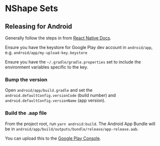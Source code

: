 # NShape Sets

## Releasing for Android

Generally follow the steps in from [React Native Docs](https://reactnative.dev/docs/signed-apk-android).

Ensure you have the keystore for Google Play dev account in `android/app`, e.g. `android/app/my-upload-key.keystore`

Ensure you have the `~/.gradle/gradle.properties` set to include the environment variables specific to the key.

### Bump the version

Open `android/app/build.gradle` and set the `android.defaultConfig.versionCode` (build number) and `android.defaultConfig.versionName` (app version).

### Build the .aap file

From the project root, run `yarn android:build`.  The Android App Bundle will be in `android/app/build/outputs/bundle/release/app-release.aab`.

You can upload this to the [Google Play Console](https://play.google.com/console).